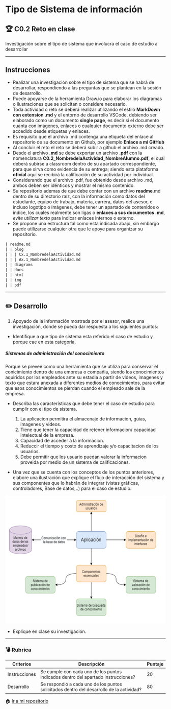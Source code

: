 # Tipo de Sistema de información

## :trophy: C0.2 Reto en clase

Investigación sobre el tipo de sistema que involucra el caso de estudio a desarrollar

___

## Instrucciones

- Realizar una investigación sobre el tipo de sistema que se habrá de desarrollar, respondiendo a las preguntas que se plantean en la sesión de desarrollo.
- Puede apoyarse de la herramienta Draw.io para elaborar los diagramas o ilustraciones que se solicitan o considere necesario.
- Toda actividad o reto se deberá realizar utilizando el estilo **MarkDown con extension .md** y el entorno de desarrollo VSCode, debiendo ser elaborado como un documento **single page**, es decir si el documento cuanta con imágenes, enlaces o cualquier documento externo debe ser accedido desde etiquetas y enlaces.
- Es requisito que el archivo .md contenga una etiqueta del enlace al repositorio de su documento en Github, por ejemplo **Enlace a mi GitHub**
- Al concluir el reto el reto se deberá subir a github el archivo .md creado.
- Desde el archivo **.md** se debe exportar un archivo **.pdf** con la nomenclatura **C0.2_NombredelaActividad_NombreAlumno.pdf**, el cual deberá subirse a classroom dentro de su apartado correspondiente, para que sirva como evidencia de su entrega; siendo esta plataforma **oficial** aquí se recibirá la calificación de su actividad por individual.
- Considerando que el archivo .pdf, fue obtenido desde archivo .md, ambos deben ser idénticos y mostrar el mismo contenido.
- Su repositorio ademas de que debe contar con un archivo **readme**.md dentro de su directorio raíz, con la información como datos del estudiante, equipo de trabajo, materia, carrera, datos del asesor, e incluso logotipo o imágenes, debe tener un apartado de contenidos o indice, los cuales realmente son ligas o **enlaces a sus documentos .md**, _evite utilizar texto_ para indicar enlaces internos o externo.
- Se propone una estructura tal como esta indicada abajo, sin embargo puede utilizarse cualquier otra que le apoye para organizar su repositorio.

```
| readme.md
| | blog
| | | Cx.1_NombredelaActividad.md
| | | Ax.1_NombredelaActividad.md
| | diagrams
| | docs
| | html
| | img
| | pdf    
```
___

## :pencil2:  Desarrollo

1. Apoyado de la información mostrada por el asesor, realice una investigación, donde se pueda dar respuesta a los siguientes puntos:

  - Identifique a que tipo de sistema esta referido el caso de estudio y porque cae en esta categoría.

  ##### Sistemas de administración del conocimiento

  Porque se prevee como una herramienta que se utiliza para conservar el conicimiento dentro de una empresa o compañia, siendo los conocimientos aquiridos por los empleados ante su estadia a partir de videos, imagenes y texto que estara anexada a diferentes medios de conocimientos, para evitar que esos conocimientos se pierdan cuando el empleado sale de la empresa.

  - Describa las características que debe tener el caso de estudio para cumplir con el tipo de sistema.

     1. La aplicacion permitira el almacenaje de informacion, guias, imagenes y videos.
     2. Tiene que tener la capacidad de retener informacion/ capacidad intelectual de la empresa.
     3. Capacidad de acceder a la informacion.
     4. Reduccir el tiempo y costo de aprendizaje y/o capacitacion de los usuarios.
     5. Debe permitir que los usuario puedan valorar la informacion proveida por medio de un sistema de calificaciones.

  - Una vez que se cuenta con los conceptos de los puntos anteriores, elabore una ilustración que explique el flujo de interacción del sistema y sus componentes que lo habrán de integrar (vistas gráficas, controladores, Base de datos,..) para el caso de estudio.

<p align="center">
    <img alt="SalidaDigital" src="../Diagramas/C0.2.png" width=700 height=400>
</p>

  - Explique en clase su investigación.
___

### :bomb: Rubrica

| Criterios     | Descripción                                                                                  | Puntaje |
| ------------- | -------------------------------------------------------------------------------------------- | ------- |
| Instrucciones | Se cumple con cada uno de los puntos indicados dentro del apartado Instrucciones?            | 20 |
| Desarrollo    | Se respondió a cada uno de los puntos solicitados dentro del desarrollo de la actividad?     | 80      |
   

:house: [Ir a mi repositorio ](https://github.com/aris-dev/Analisis-Avanzado-de-Software)
